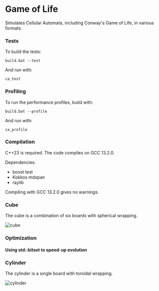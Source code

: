 # Game of Life

Simulates Cellular Automata, including Conway's Game of Life, in various formats.

### Tests

To build the tests:

```
build.bat --test
```
And run with:

```
ca_test
```

### Profiling 

To run the performance profiles, build with:

```
build.bat --profile
```
And run with:

```
ca_profile
```
### Compilation

C++23 is required. The code compiles on GCC 13.2.0.

Dependencies:
- boost test
- Kokkos mdspan
- raylib

Compiling with GCC 13.2.0 gives no warnings.

### Cube

The cube is a combination of six boards with spherical wrapping.

![cube](https://github.com/user-attachments/assets/c293ca2a-4e59-4f4e-9dd7-263688621c55)

### Optimization

#### Using std::bitset to speed-up evolution

### Cylinder

The cylinder is a single board with toroidal wrapping. 

![cylinder](https://github.com/user-attachments/assets/21d1126a-954d-4e6c-9db8-fa24b7224afd)
